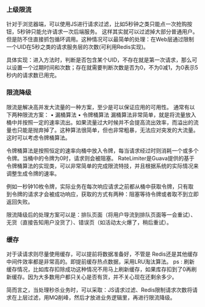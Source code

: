 ﻿### 上级限流
针对于浏览器端，可以使用JS进行请求过滤，比如5秒钟之类只能点一次抢购按钮，5秒钟只能允许请求一次后端服务。
这样其实就可以过滤掉大部分普通用户。
但是防不住直接抓包循环调用。这种情况可以最简单的处理：在Web层通过限制一个UID在5秒之类的请求服务层的次数(可利用Redis实现)。

具体实现：进入方法时，判断是否包含某个UID，不存在就是第一次请求，那么可以设置一个过期时间和次数；存在就需要判断次数是否为0，不为0减1，为0表示5秒内的请求数已用完。

### 限流降级
限流是解决高并发大流量的一种方案，至少是可以保证应用的可用性。
通常有以下两种限流方案：
•	漏桶算法
•	令牌桶算法
漏桶算法非常简单，就是将流量放入桶中并按照一定的速率流出。如果流量过大时候并不会提高流出效率，而溢出的流量也只能是抛弃掉了。这种算法很简单，但也非常粗暴，无法应对突发的大流量。 这时可以考虑令牌桶算法。

令牌桶算法是按照恒定的速率向桶中放入令牌，每当请求经过时则消耗一个或多个令牌。当桶中的令牌为0时，请求则会被阻塞。
RateLimiter是Guava提供的基于令牌桶算法的实现类，可以非常简单的完成限流特技，并且根据系统的实际情况来调整生成令牌的速率。

例如一秒钟10枚令牌，实际业务在每次响应请求之前都从桶中获取令牌，只有取到令牌的请求才会被成功响应，获取的方式有两种：阻塞等待令牌或者取不到立即返回失败。

限流降级后的处理方案可以是：排队页面（将用户导流到排队页面等一会重试）、无货（直接告知用户没货了）、错误页（如活动太火爆了，稍后重试）。

### 缓存
对于读请求则尽量使用缓存，可以提前将数据准备好，不管是 Redis还是其他缓存中间件效率都是非常高的。即提前缓存热点数据，采用LRU淘汰算法。
ps : 刷新缓存情况，比如库存扣除成功这种情况不用马上刷新缓存，如果库存扣到了0再刷新缓存。因为大多数用户都只关心是否有货，并不关心现在还剩余多少。

简而言之，当处理秒杀业务时，可以采取：JS请求过滤、Redis限制请求次数将请求在上层过滤，用MQ削峰，然后才放进业务逻辑里，再进行限流降级。

